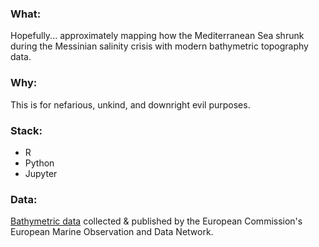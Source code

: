 ### What:
Hopefully... approximately mapping how the Mediterranean Sea shrunk during the Messinian salinity crisis with modern bathymetric topography data.
### Why:
This is for nefarious, unkind, and downright evil purposes.
### Stack: 
- R
- Python
- Jupyter
### Data:
[Bathymetric data](https://emodnet.ec.europa.eu/en/emodnet-web-service-documentation#data-download-services) collected & published by the European Commission's European Marine Observation and Data Network.
